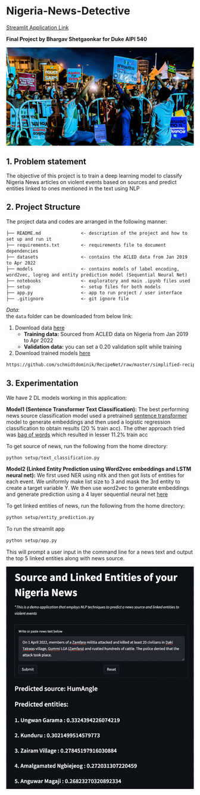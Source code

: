 # Nigeria-News-Detective

[Streamlit Application Link](https://share.streamlit.io/bombaybrownboy09/nigeria-news-detective/main/app.py)

**Final Project by Bhargav Shetgaonkar for Duke AIPI 540**
<p align="center"><img align="center" width="800px" src="images/NN1.jpeg"></p>

<a name="proj-stat"></a>
## 1. Problem statement
The objective of this project is to train a deep learning model to classify Nigeria News articles on violent events based on sources and predict entities linked to ones mentioned in the text using NLP

<a name="proj-struc"></a>
## 2. Project Structure
The project data and codes are arranged in the following manner:

```
├── README.md               <- description of the project and how to set up and run it
├── requirements.txt        <- requirements file to document dependencies
├── datasets                <- contains the ACLED data from Jan 2019 to Apr 2022
├── models                  <- contains models of label encoding, word2vec, logreg and entity prediction model (Sequential Neural Net)
├── notebooks               <- exploratory and main .ipynb files used
├── setup                   <- setup files for both models
├── app.py                  <- app to run project / user interface
├── .gitignore              <- git ignore file

```

_Data_: <br>
the `data` folder can be downloaded from below link:
1) Download data [here](https://github.com/BombayBrownBoy09/Nigeria-News-Detective/tree/main/datasets) 
    - **Training data:** Sourced from ACLED data on Nigeria from Jan 2019 to Apr 2022
    -  **Validation data:** you can set a 0.20 validation split while training
2) Download trained models [here](https://github.com/BombayBrownBoy09/Nigeria-News-Detective/tree/main/models)

```sh
https://github.com/schmidtdominik/RecipeNet/raw/master/simplified-recipes-1M.npz
```

<a name="exp"></a>
## 3. Experimentation
We have 2 DL models working in this application:

**Model1 (Sentence Transformer Text Classification):**
The best performing news source classification model used a pretrained [sentence transformer](https://github.com/BombayBrownBoy09/Nigeria-News-Detective/blob/main/notebooks/Text_Classification_Sentence_transformer.ipynb) model to generate embeddings and then used a logistic regression classification to obtain results (20 % train acc). The other approach tried was [bag of words](https://github.com/BombayBrownBoy09/Nigeria-News-Detective/blob/main/notebooks/Text_Classification_Bag_of_Words.ipynb) which resulted in lesser 11.2% train acc
<!-- <p align="center"><img align="center" width="800px" src="data/Word2Vec.png"></p>
<p align="center"><img align="center" width="800px" src="data/Word2Vec Acc + Loss.png"></p> -->
To get source of news, run the following from the home directory:

```sh
python setup/text_classification.py
```

**Model2 (Linked Entity Prediction using Word2vec embeddings and LSTM neural net):**
We first used NER using nltk and then got lists of entities for each event. We uniformly make list size to 3 and mask the 3rd entity to create a target variable Y. We then use word2vec to generate embeddings and generate prediction using a 4 layer sequential neural net [here](https://github.com/BombayBrownBoy09/Nigeria-News-Detective/blob/main/notebooks/Entity_prediction.ipynb)

To get linked entities of news, run the following from the home directory:

```sh
python setup/entity_prediction.py
```

To run the streamlit app

```sh
python setup/app.py
```

This will prompt a user input in the command line for a news text and output the top 5 linked entities along with news source.
<p align="center"><img align="center" width="800px" src="images/Screen Shot 2022-04-26 at 10.23.55 PM.png"></p>
